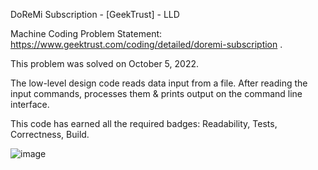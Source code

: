 DoReMi Subscription - [GeekTrust] - LLD

Machine Coding Problem Statement: https://www.geektrust.com/coding/detailed/doremi-subscription .

This problem was solved on October 5, 2022.

The low-level design code reads data input from a file. After reading the input commands, processes them & prints output on the command line interface.

This code has earned all the required badges: Readability, Tests, Correctness, Build.

![image](https://github.com/Saket121/DoRemi-Subscription/assets/80620868/b198380f-75c7-4eab-902c-7186aa22024d)

